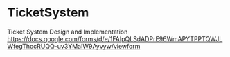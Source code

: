 # TicketSystem
Ticket System Design and Implementation
https://docs.google.com/forms/d/e/1FAIpQLSdADPrE96WmAPYTPPTQWJLWfegThocRUQQ-uv3YMaIW9Ayvyw/viewform

